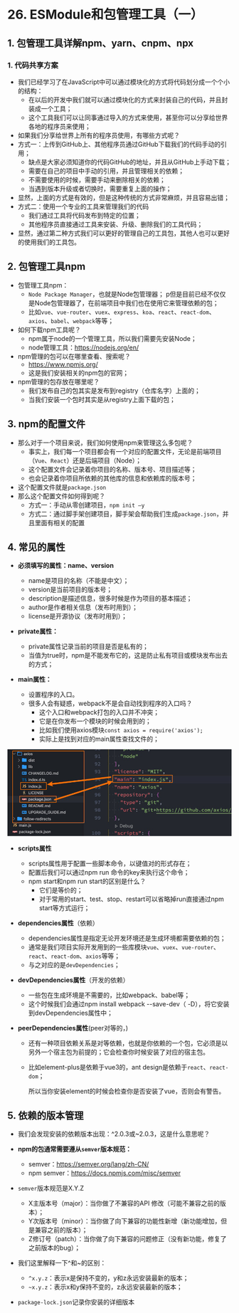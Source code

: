# 26. ESModule和包管理工具（一）

## 1. 包管理工具详解npm、yarn、cnpm、npx

### 1. 代码共享方案

+ 我们已经学习了在JavaScript中可以通过模块化的方式将代码划分成一个个小的结构：
  + 在以后的开发中我们就可以通过模块化的方式来封装自己的代码，并且封装成一个工具；
  + 这个工具我们可以让同事通过导入的方式来使用，甚至你可以分享给世界各地的程序员来使用；
+ 如果我们分享给世界上所有的程序员使用，有哪些方式呢？
+ 方式一：上传到GitHub上、其他程序员通过GitHub下载我们的代码手动的引用；
  + 缺点是大家必须知道你的代码GitHub的地址，并且从GitHub上手动下载；
  + 需要在自己的项目中手动的引用，并且管理相关的依赖；
  + 不需要使用的时候，需要手动来删除相关的依赖；
  + 当遇到版本升级或者切换时，需要重复上面的操作；
+ 显然，上面的方式是有效的，但是这种传统的方式非常麻烦，并且容易出错；
+ 方式二：使用一个专业的工具来管理我们的代码
  + 我们通过工具将代码发布到特定的位置；
  + 其他程序员直接通过工具来安装、升级、删除我们的工具代码；
+ 显然，通过第二种方式我们可以更好的管理自己的工具包，其他人也可以更好的使用我们的工具包。

## 2. 包管理工具npm

+ 包管理工具npm：
  + `Node Package Manager`，也就是Node包管理器；
    p但是目前已经不仅仅是Node包管理器了，在前端项目中我们也在使用它来管理依赖的包；
  + 比如`vue`、`vue-router`、`vuex`、`express`、`koa`、`react`、`react-dom`、`axios`、`babel`、`webpack`等等；
+ 如何下载npm工具呢？
  + npm属于node的一个管理工具，所以我们需要先安装Node；
  + node管理工具：https://nodejs.org/en/
+ npm管理的包可以在哪里查看、搜索呢？
  + https://www.npmjs.org/
  + 这是我们安装相关的npm包的官网；
+ npm管理的包存放在哪里呢？
  + 我们发布自己的包其实是发布到registry（仓库名字）上面的；
  + 当我们安装一个包时其实是从registry上面下载的包；

## 3. npm的配置文件

+ 那么对于一个项目来说，我们如何使用npm来管理这么多包呢？
  + 事实上，我们每一个项目都会有一个对应的配置文件，无论是前端项目（`Vue`、`React`）还是后端项目（Node）；
  + 这个配置文件会记录着你项目的名称、版本号、项目描述等；
  + 也会记录着你项目所依赖的其他库的信息和依赖库的版本号；
+ 这个配置文件就是`package.json`
+ 那么这个配置文件如何得到呢？
  + 方式一：手动从零创建项目，`npm init –y`
  + 方式二：通过脚手架创建项目，脚手架会帮助我们生成`package.json`，并且里面有相关的配置



## 4. 常见的属性

+ **必须填写的属性：name、version**
  + name是项目的名称（不能是中文）；
  + version是当前项目的版本号；
  + description是描述信息，很多时候是作为项目的基本描述；
  + author是作者相关信息（发布时用到）；
  + license是开源协议（发布时用到）；
+ **private属性：**
  + private属性记录当前的项目是否是私有的；
  + 当值为true时，npm是不能发布它的，这是防止私有项目或模块发布出去的方式；

+ **main属性：**
  + 设置程序的入口。
  + 很多人会有疑惑，webpack不是会自动找到程序的入口吗？
    + 这个入口和webpack打包的入口并不冲突；
    + 它是在你发布一个模块的时候会用到的；
    + 比如我们使用axios模块`const axios = require('axios');`
    + 实际上是找到对应的main属性查找文件的；

![image-20220608154949531](26-ESModule和包管理工具（一）.assets/image-20220608154949531.png)

+ **scripts属性**

  + scripts属性用于配置一些脚本命令，以键值对的形式存在；
  + 配置后我们可以通过npm run 命令的key来执行这个命令；
  + npm start和npm run start的区别是什么？
    + 它们是等价的；
    + 对于常用的start、test、stop、restart可以省略掉run直接通过npm start等方式运行；

+ **dependencies属性**（依赖）

  + dependencies属性是指定无论开发环境还是生成环境都需要依赖的包；
  + 通常是我们项目实际开发用到的一些库模块`vue`、`vuex`、`vue-router`、`react`、`react-dom`、`axios`等等；
  + 与之对应的是`devDependencies`；

+ **devDependencies属性**（开发的依赖）

  + 一些包在生成环境是不需要的，比如webpack、babel等；
  + 这个时候我们会通过npm install webpack --save-dev（ -D），将它安装到devDependencies属性中；

+ **peerDependencies属性**(peer对等的，)

  + 还有一种项目依赖关系是对等依赖，也就是你依赖的一个包，它必须是以另外一个宿主包为前提的；它会检查你时候安装了对应的宿主包。

  + 比如element-plus是依赖于vue3的，ant design是依赖于`react`、`react-dom`；

     所以当你安装element的时候会检查你是否安装了vue，否则会有警告。

## 5. 依赖的版本管理

+ 我们会发现安装的依赖版本出现：^2.0.3或~2.0.3，这是什么意思呢？
+ **npm的包通常需要遵从`semver`版本规范：**
  + semver：https://semver.org/lang/zh-CN/
  + npm semver：https://docs.npmjs.com/misc/semver

+ `semver`版本规范是X.Y.Z
  + X主版本号（major）：当你做了不兼容的API 修改（可能不兼容之前的版本）；
  + Y次版本号（minor）：当你做了向下兼容的功能性新增（新功能增加，但是兼容之前的版本）；
  + Z修订号（patch）：当你做了向下兼容的问题修正（没有新功能，修复了之前版本的bug）；
+ 我们这里解释一下^和~的区别：
  + `^x.y.z`：表示x是保持不变的，y和z永远安装最新的版本；
  + `~x.y.z`：表示x和y保持不变的，z永远安装最新的版本；

+ `package-lock.json`记录你安装的详细版本





















































